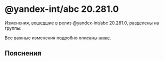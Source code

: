 # @yandex-int/abc 20.281.0

<!-- ЧЕЛОВЕЧЕСКОЕ ВСТУПЛЕНИЕ -->

Изменения, вошедшие в релиз @yandex-int/abc 20.281.0, разделены на группы:

Все важные изменения подробно описаны [ниже](#Пояснения).

## Пояснения

